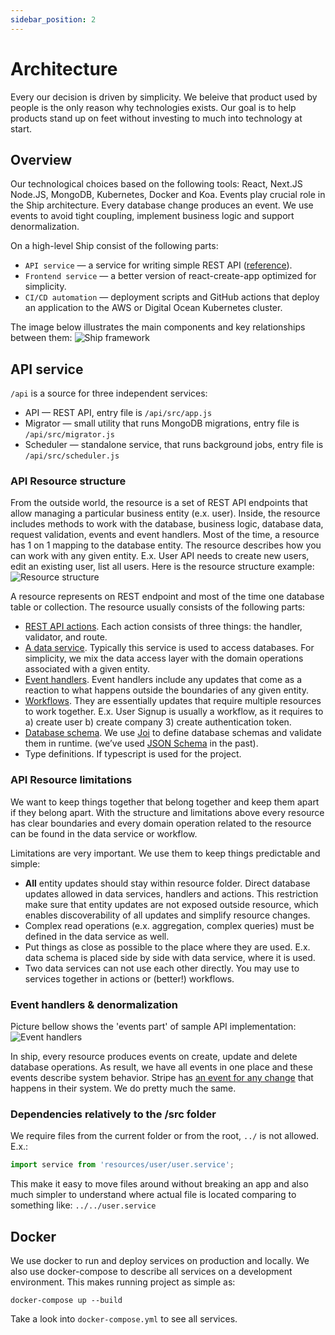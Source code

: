 ```yaml
---
sidebar_position: 2
---
```


# Architecture

Every our decision is driven by simplicity. We beleive that product used by people is the only reason why technologies exists. Our goal is to help products stand up on feet without investing to much into technology at start. 

## Overview

Our technological choices based on the following tools: React, Next.JS Node.JS, MongoDB, Kubernetes, Docker and Koa. Events play crucial role in the Ship architecture. Every database change produces an event. We use events to avoid tight coupling, implement business logic and support denormalization.


On a high-level Ship consist of the following parts:
- `API service` — a service for writing simple REST API ([reference](./api-reference)).
- `Frontend service` — a better version of react-create-app optimized for simplicity.
- `CI/CD automation` — deployment scripts and GitHub actions that deploy an application to the AWS or Digital Ocean Kubernetes cluster.

The image below illustrates the main components and key relationships between them: 
![Ship framework](/img/ship_framework.png)

## API service

`/api` is a source for three independent services: 
- API — REST API, entry file is `/api/src/app.js`
- Migrator — small utility that runs MongoDB migrations, entry file is `/api/src/migrator.js`
- Scheduler — standalone service, that runs background jobs, entry file is `/api/src/scheduler.js`

### API Resource structure

From the outside world, the resource is a set of REST API endpoints that allow managing a particular business entity (e.x. user). Inside, the resource includes methods to work with the database, business logic, database data, request validation, events and event handlers. Most of the time, a resource has 1 on 1 mapping to the database entity. The resource describes how you can work with any given entity. E.x. User API needs to create new users, edit an existing user, list all users. Here is the resource structure example:
![Resource structure](/img/api_resource_structure.png)

A resource represents on REST endpoint and most of the time one database table or collection. The resource usually consists of the following parts:
- [REST API actions](./api-reference.md#rest-api-action). Each action consists of three things: the handler, validator, and route.
- [A data service](./api-reference.md#data-service). Typically this service is used to access databases. For simplicity, we mix the data access layer with the domain operations associated with a given entity.
- [Event handlers](./api-reference.md#event-handler). Event handlers include any updates that come as a reaction to what happens outside the boundaries of any given entity.
- [Workflows](./api-reference.md#workflow). They are essentially updates that require multiple resources to work together. E.x. User Signup is usually a workflow, as it requires to a) create user b) create company 3) create authentication token.
- [Database schema](./api-reference.md#database-schema). We use [Joi](https://joi.dev/api/?v=17.6.0) to define database schemas and validate them in runtime. (we’ve used [JSON Schema](https://json-schema.org/) in the past).
- Type definitions. If typescript is used for the project.


### API Resource limitations

We want to keep things together that belong together and keep them apart if they belong apart. With the structure and limitations above every resource has clear boundaries and every domain operation related to the resource can be found in the data service or workflow.

Limitations are very important. We use them to keep things predictable and simple:
- **All** entity updates should stay within resource folder. Direct database updates allowed in data services, handlers and actions. This restriction make sure that entity updates are not exposed outside resource, which enables discoverability of all updates and simplify resource changes.
- Complex read operations (e.x. aggregation, complex queries) must be defined in the data service as well.
- Put things as close as possible to the place where they are used. E.x. data schema is placed side by side with data service, where it is used.
- Two data services can not use each other directly. You may use to services together in actions or (better!) workflows.

### Event handlers & denormalization

Picture bellow shows the 'events part' of sample API implementation:
![Event handlers](/img/api_event_handlers.png)

In ship, every resource produces events on create, update and delete database operations. As result, we have all events in one place and these events describe system behavior. Stripe has [an event for any change](https://stripe.com/docs/api/events/types) that happens in their system. We do pretty much the same.

### Dependencies relatively to the /src folder

We require files from the current folder or from the root, `../` is not allowed. E.x.:

```typescript
import service from 'resources/user/user.service';
```

This make it easy to move files around without breaking an app and also much simpler to understand where actual file is located comparing to something like: `../../user.service`


## Docker

We use docker to run and deploy services on production and locally. We also use docker-compose to describe all services on a development environment. This makes running project as simple as: 

```shell
docker-compose up --build
```

Take a look into `docker-compose.yml` to see all services.
